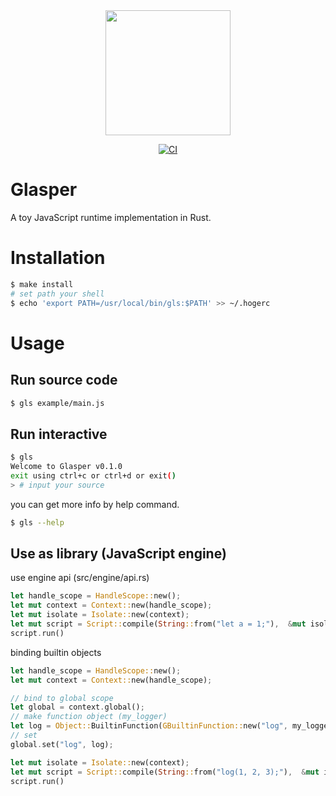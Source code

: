 <div align="center">
  <img src="https://user-images.githubusercontent.com/71201308/191806164-dd912fe2-266b-447b-813b-6b8a93ad1391.png" width="200">

  [![CI](https://github.com/Ubugeeei/Glasper/actions/workflows/rust.yml/badge.svg)](https://github.com/Ubugeeei/Glasper/actions/workflows/rust.yml)
</div>

# Glasper

A toy JavaScript runtime implementation in Rust.

# Installation

```sh
$ make install
# set path your shell
$ echo 'export PATH=/usr/local/bin/gls:$PATH' >> ~/.hogerc
```

# Usage

## Run source code
```sh
$ gls example/main.js
```

## Run interactive

```sh
$ gls
Welcome to Glasper v0.1.0
exit using ctrl+c or ctrl+d or exit()
> # input your source
```

you can get more info by help command.
```sh
$ gls --help
```
## Use as library (JavaScript engine)

use engine api (src/engine/api.rs)

```rs
let handle_scope = HandleScope::new();
let mut context = Context::new(handle_scope);
let mut isolate = Isolate::new(context);
let mut script = Script::compile(String::from("let a = 1;"),  &mut isolate.context);
script.run()
```

binding builtin objects
```rs
let handle_scope = HandleScope::new();
let mut context = Context::new(handle_scope);

// bind to global scope
let global = context.global();
// make function object (my_logger)
let log = Object::BuiltinFunction(GBuiltinFunction::new("log", my_logger));
// set
global.set("log", log);

let mut isolate = Isolate::new(context);
let mut script = Script::compile(String::from("log(1, 2, 3);"),  &mut isolate.context);
script.run()
```
